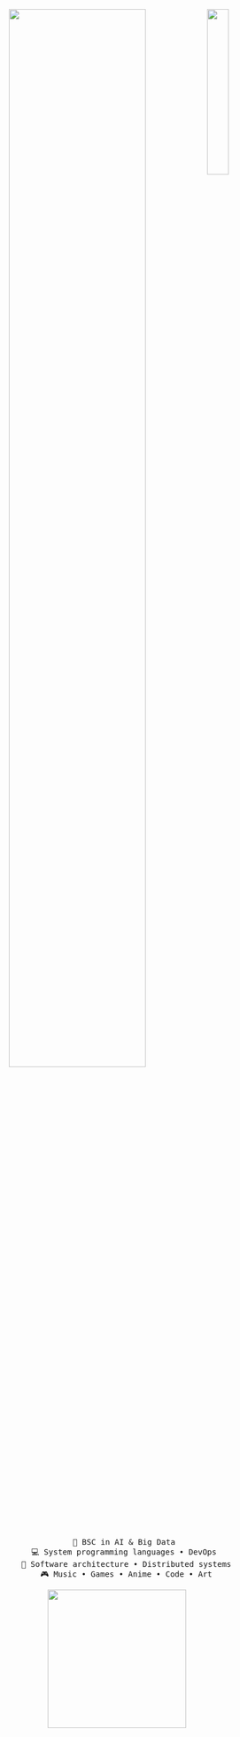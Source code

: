 <div align="center">
<a href="[https://kr.pinterest.com/pin/7036943162201068/)">
  <img src="https://i.pinimg.com/736x/e3/55/56/e35556b4afe1e0c8c9a9017f73dd2802.jpg" width="27.7%" align="right" />
</a>
<img src="https://readme-typing-svg.demolab.com?font=Inconsolata&weight=500&size=50&duration=4000&pause=300&color=3d5a8a&center=true&vCenter=true&multiline=true&repeat=false&random=false&width=1300&height=140&lines=Hello!;%E2%9C%A9+I'm+Natasha%2C+Student+developer+in+the+making!+%E2%9C%A9" width="70%" />
<br><br>
<pre>
    💼 BSC in AI & Big Data 
    💻 System programming languages • DevOps 
    📖 Software architecture • Distributed systems
    🎮 Music • Games • Anime • Code • Art
</pre>
<div align="center">
  <img src="https://i.pinimg.com/originals/73/f7/22/73f7223ba7dbb6f4710032cbe677831c.gif" height="250" />
</div>
</div>
